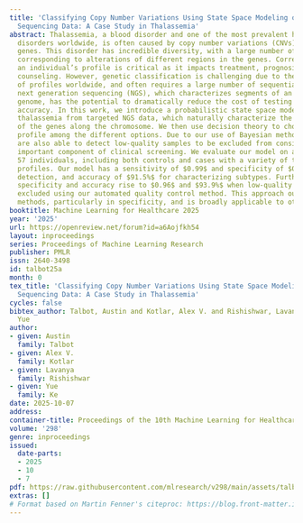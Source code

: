 ```yaml
---
title: 'Classifying Copy Number Variations Using State Space Modeling of Targeted
  Sequencing Data: A Case Study in Thalassemia'
abstract: Thalassemia, a blood disorder and one of the most prevalent hereditary genetic
  disorders worldwide, is often caused by copy number variations (CNVs) in the hemoglobin
  genes. This disorder has incredible diversity, with a large number of distinct profiles
  corresponding to alterations of different regions in the genes. Correctly classifying
  an individual’s profile is critical as it impacts treatment, prognosis, and genetic
  counseling. However, genetic classification is challenging due to the large number
  of profiles worldwide, and often requires a large number of sequential tests. Targeted
  next generation sequencing (NGS), which characterizes segments of an individual’s
  genome, has the potential to dramatically reduce the cost of testing and increase
  accuracy. In this work, we introduce a probabilistic state space model for profiling
  thalassemia from targeted NGS data, which naturally characterize the spatial ordering
  of the genes along the chromosome. We then use decision theory to choose the best
  profile among the different options. Due to our use of Bayesian methodology, we
  are also able to detect low-quality samples to be excluded from consideration, an
  important component of clinical screening. We evaluate our model on a dataset of
  57 individuals, including both controls and cases with a variety of thalassemia
  profiles. Our model has a sensitivity of $0.99$ and specificity of $0.93$ for thalassemia
  detection, and accuracy of $91.5%$ for characterizing subtypes. Furthermore, the
  specificity and accuracy rise to $0.96$ and $93.9%$ when low-quality samples are
  excluded using our automated quality control method. This approach outperforms alternative
  methods, particularly in specificity, and is broadly applicable to other disorders.
booktitle: Machine Learning for Healthcare 2025
year: '2025'
url: https://openreview.net/forum?id=a6Aojfkh54
layout: inproceedings
series: Proceedings of Machine Learning Research
publisher: PMLR
issn: 2640-3498
id: talbot25a
month: 0
tex_title: 'Classifying Copy Number Variations Using State Space Modeling of Targeted
  Sequencing Data: A Case Study in Thalassemia'
cycles: false
bibtex_author: Talbot, Austin and Kotlar, Alex V. and Rishishwar, Lavanya and Ke,
  Yue
author:
- given: Austin
  family: Talbot
- given: Alex V.
  family: Kotlar
- given: Lavanya
  family: Rishishwar
- given: Yue
  family: Ke
date: 2025-10-07
address:
container-title: Proceedings of the 10th Machine Learning for Healthcare Conference
volume: '298'
genre: inproceedings
issued:
  date-parts:
  - 2025
  - 10
  - 7
pdf: https://raw.githubusercontent.com/mlresearch/v298/main/assets/talbot25a/talbot25a.pdf
extras: []
# Format based on Martin Fenner's citeproc: https://blog.front-matter.io/posts/citeproc-yaml-for-bibliographies/
---
```

